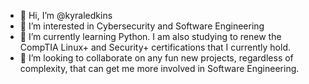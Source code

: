 - 👋 Hi, I’m @kyraledkins
- 👀 I’m interested in Cybersecurity and Software Engineering
- 🌱 I’m currently learning Python. I am also studying to renew the CompTIA Linux+ and Security+ certifications that I currently hold.
- 💞️ I’m looking to collaborate on any fun new projects, regardless of complexity, that can get me more involved in Software Engineering.

<!---
kyraledkins/kyraledkins is a ✨ special ✨ repository because its `README.md` (this file) appears on your GitHub profile.
You can click the Preview link to take a look at your changes.
--->
